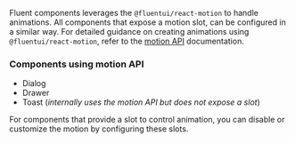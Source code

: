 Fluent components leverages the `@fluentui/react-motion` to handle animations. All components that expose a motion slot, can be configured in a similar way. For detailed guidance on creating animations using `@fluentui/react-motion`, refer to the [motion API](https://react.fluentui.dev/?path=/docs/motion-apis-createpresencecomponent--docs) documentation.

### Components using motion API

- Dialog
- Drawer
- Toast (_internally uses the motion API but does not expose a slot_)

For components that provide a slot to control animation, you can disable or customize the motion by configuring these slots.
